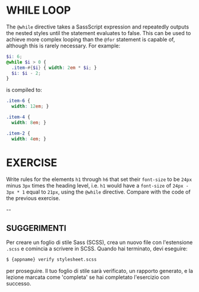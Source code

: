 # WHILE LOOP

The `@while` directive takes a SassScript expression and repeatedly outputs the nested styles until the statement evaluates to false. This can be used to achieve more complex looping than the `@for` statement is capable of, although this is rarely necessary. For example:

```scss
$i: 6;
@while $i > 0 {
  .item-#{$i} { width: 2em * $i; }
  $i: $i - 2;
}
```

is compiled to:

```css
.item-6 {
  width: 12em; }

.item-4 {
  width: 8em; }

.item-2 {
  width: 4em; }
```

# EXERCISE

Write rules for the elements `h1` through `h6` that set their `font-size` to be `24px` minus `3px` times the heading level, i.e. `h1` would have a `font-size` of `24px - 3px * 1` equal to `21px`, using the `@while` directive. Compare with the code of the previous exercise.

--
## SUGGERIMENTI

Per creare un foglio di stile Sass (SCSS), crea un nuovo file con l'estensione `.scss` e comincia a scrivere in SCSS. Quando hai terminato, devi eseguire:

```sh
$ {appname} verify stylesheet.scss
```

per proseguire. Il tuo foglio di stile sarà verificato, un rapporto generato, e la lezione marcata come 'completa' se hai completato l'esercizio con successo.
